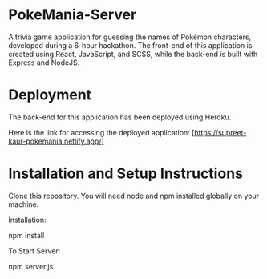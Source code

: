 # PokeMania-Server

A trivia game application for guessing the names of Pokémon characters, developed during a 6-hour hackathon. The front-end of this application is created using React, JavaScript, and SCSS, while the back-end is built with Express and NodeJS.


# Deployment

The back-end for this application has been deployed using Heroku. 

Here is the link for accessing the deployed application: [https://supreet-kaur-pokemania.netlify.app/]


# Installation and Setup Instructions

Clone this repository. You will need node and npm installed globally on your machine.

Installation:

npm install

To Start Server:

npm server.js
